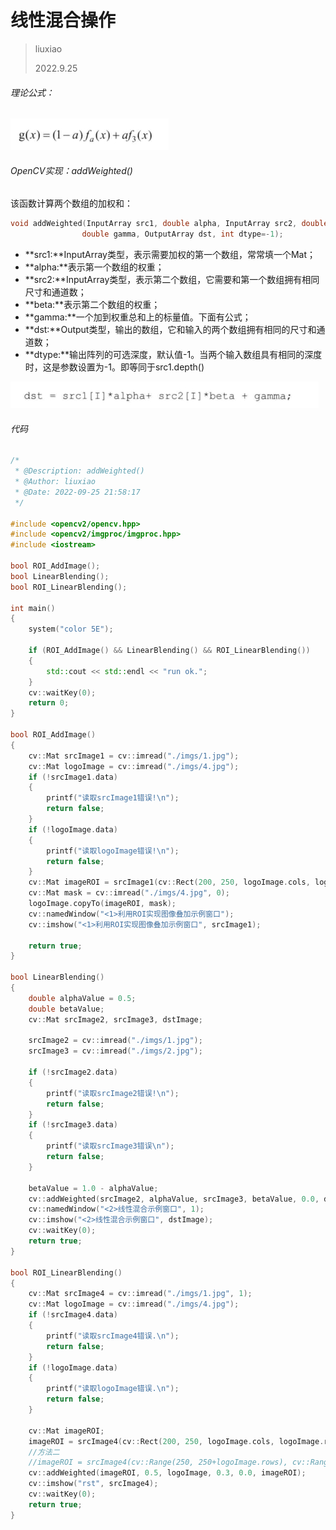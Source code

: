 # 线性混合操作

> liuxiao
>
> 2022.9.25



###### 理论公式：

![](./imgs/2.jpg)

###### OpenCV实现：addWeighted()

该函数计算两个数组的加权和：

```c++
void addWeighted(InputArray src1, double alpha, InputArray src2, double beta,
                double gamma, OutputArray dst, int dtype=-1);
```

- **src1:**InputArray类型，表示需要加权的第一个数组，常常填一个Mat；
- **alpha:**表示第一个数组的权重；
- **src2:**InputArray类型，表示第二个数组，它需要和第一个数组拥有相同尺寸和通道数；
- **beta:**表示第二个数组的权重；
- **gamma:**一个加到权重总和上的标量值。下面有公式；
- **dst:**Output类型，输出的数组，它和输入的两个数组拥有相同的尺寸和通道数；
- **dtype:**输出阵列的可选深度，默认值-1。当两个输入数组具有相同的深度时，这是参数设置为-1。即等同于src1.depth()

![](./imgs/3.jpg)

###### 代码

```c++
/*
 * @Description: addWeighted()
 * @Author: liuxiao
 * @Date: 2022-09-25 21:58:17
 */

#include <opencv2/opencv.hpp>
#include <opencv2/imgproc/imgproc.hpp>
#include <iostream>

bool ROI_AddImage();
bool LinearBlending();
bool ROI_LinearBlending();

int main()
{
    system("color 5E");
    
    if (ROI_AddImage() && LinearBlending() && ROI_LinearBlending())
    {
        std::cout << std::endl << "run ok.";
    }
    cv::waitKey(0);
    return 0;
}

bool ROI_AddImage()
{
    cv::Mat srcImage1 = cv::imread("./imgs/1.jpg");
    cv::Mat logoImage = cv::imread("./imgs/4.jpg");
    if (!srcImage1.data) 
    {
        printf("读取srcImage1错误!\n");
        return false;
    }
    if (!logoImage.data)
    {
        printf("读取logoImage错误!\n");
        return false;
    }
    cv::Mat imageROI = srcImage1(cv::Rect(200, 250, logoImage.cols, logoImage.rows));
    cv::Mat mask = cv::imread("./imgs/4.jpg", 0);
    logoImage.copyTo(imageROI, mask);
    cv::namedWindow("<1>利用ROI实现图像叠加示例窗口");
    cv::imshow("<1>利用ROI实现图像叠加示例窗口", srcImage1);

    return true;
}

bool LinearBlending()
{
    double alphaValue = 0.5;
    double betaValue;
    cv::Mat srcImage2, srcImage3, dstImage;

    srcImage2 = cv::imread("./imgs/1.jpg");
    srcImage3 = cv::imread("./imgs/2.jpg");

    if (!srcImage2.data)
    {
        printf("读取srcImage2错误!\n");
        return false;
    }
    if (!srcImage3.data)
    {
        printf("读取srcImage3错误\n");
        return false;
    }

    betaValue = 1.0 - alphaValue;
    cv::addWeighted(srcImage2, alphaValue, srcImage3, betaValue, 0.0, dstImage);
    cv::namedWindow("<2>线性混合示例窗口", 1);
    cv::imshow("<2>线性混合示例窗口", dstImage);
    cv::waitKey(0);
    return true;
}

bool ROI_LinearBlending()
{
    cv::Mat srcImage4 = cv::imread("./imgs/1.jpg", 1);
    cv::Mat logoImage = cv::imread("./imgs/4.jpg");
    if (!srcImage4.data)
    {
        printf("读取srcImage4错误.\n");
        return false;
    }
    if (!logoImage.data)
    {
        printf("读取logoImage错误.\n");
        return false;
    }

    cv::Mat imageROI;
    imageROI = srcImage4(cv::Rect(200, 250, logoImage.cols, logoImage.rows));
    //方法二
    //imageROI = srcImage4(cv::Range(250, 250+logoImage.rows), cv::Range(200, 200+logoImage.cols));
    cv::addWeighted(imageROI, 0.5, logoImage, 0.3, 0.0, imageROI);
    cv::imshow("rst", srcImage4);
    cv::waitKey(0);
    return true;
}

```

